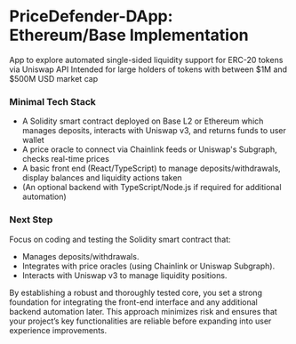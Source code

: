 # PriceDefender-DApp: Ethereum/Base Implementation
App to explore automated single-sided liquidity support for ERC-20 tokens via Uniswap API
Intended for large holders of tokens with between $1M and $500M USD market cap

### Minimal Tech Stack
- A Solidity smart contract deployed on Base L2 or Ethereum which manages deposits, interacts with Uniswap v3, and returns funds to user wallet
- A price oracle to connect via Chainlink feeds or Uniswap's Subgraph, checks real-time prices
- A basic front end (React/TypeScript) to manage deposits/withdrawals, display balances and liquidity actions taken
- (An optional backend with TypeScript/Node.js if required for additional automation)

### Next Step
Focus on coding and testing the Solidity smart contract that:

- Manages deposits/withdrawals.
- Integrates with price oracles (using Chainlink or Uniswap Subgraph).
- Interacts with Uniswap v3 to manage liquidity positions.

By establishing a robust and thoroughly tested core, you set a strong foundation for integrating the front-end interface and any additional backend automation later. This approach minimizes risk and ensures that your project’s key functionalities are reliable before expanding into user experience improvements.